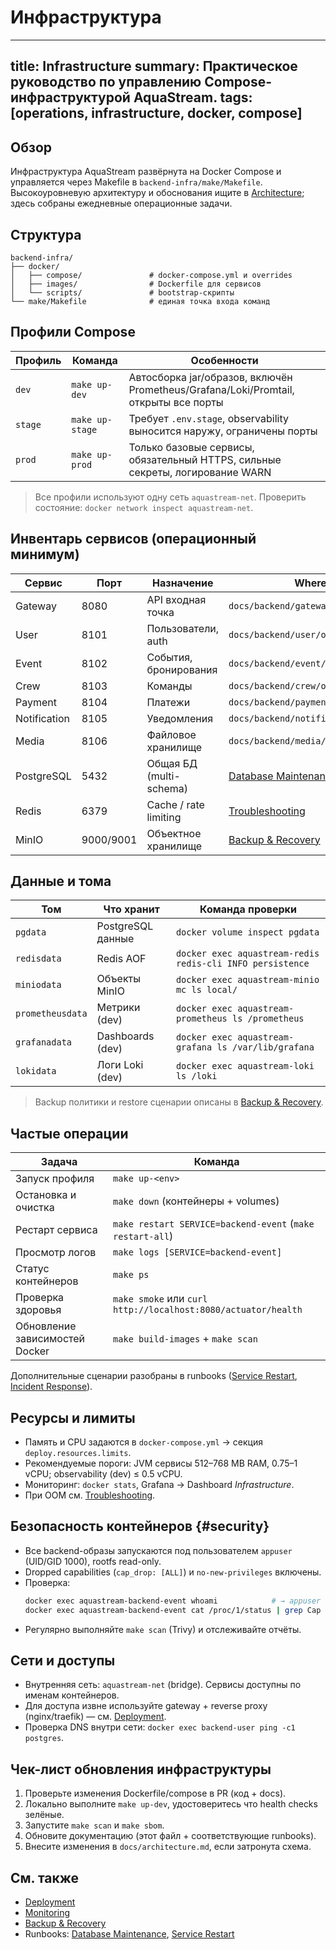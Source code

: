 # Инфраструктура

---
title: Infrastructure
summary: Практическое руководство по управлению Compose-инфраструктурой AquaStream.
tags: [operations, infrastructure, docker, compose]
---

## Обзор

Инфраструктура AquaStream развёрнута на Docker Compose и управляется через Makefile в `backend-infra/make/Makefile`. Высокоуровневую архитектуру и обоснования ищите в [Architecture](../architecture.md); здесь собраны ежедневные операционные задачи.

## Структура

```
backend-infra/
├── docker/
│   ├── compose/               # docker-compose.yml и overrides
│   ├── images/                # Dockerfile для сервисов
│   └── scripts/               # bootstrap-скрипты
└── make/Makefile              # единая точка входа команд
```

## Профили Compose

| Профиль | Команда | Особенности |
|---------|---------|-------------|
| `dev`   | `make up-dev` | Автосборка jar/образов, включён Prometheus/Grafana/Loki/Promtail, открыты все порты |
| `stage` | `make up-stage` | Требует `.env.stage`, observability выносится наружу, ограничены порты |
| `prod`  | `make up-prod` | Только базовые сервисы, обязательный HTTPS, сильные секреты, логирование WARN |

> Все профили используют одну сеть `aquastream-net`. Проверить состояние: `docker network inspect aquastream-net`.

## Инвентарь сервисов (операционный минимум)

| Сервис | Порт | Назначение | Where to look |
|--------|------|------------|----------------|
| Gateway | 8080 | API входная точка | `docs/backend/gateway/operations.md` |
| User | 8101 | Пользователи, auth | `docs/backend/user/operations.md` |
| Event | 8102 | События, бронирования | `docs/backend/event/operations.md` |
| Crew | 8103 | Команды | `docs/backend/crew/operations.md` |
| Payment | 8104 | Платежи | `docs/backend/payment/operations.md` |
| Notification | 8105 | Уведомления | `docs/backend/notification/operations.md` |
| Media | 8106 | Файловое хранилище | `docs/backend/media/operations.md` |
| PostgreSQL | 5432 | Общая БД (multi-schema) | [Database Maintenance](runbooks/database-maintenance.md) |
| Redis | 6379 | Cache / rate limiting | [Troubleshooting](troubleshooting.md#redis-issues) |
| MinIO | 9000/9001 | Объектное хранилище | [Backup & Recovery](backup-recovery.md) |

## Данные и тома

| Том | Что хранит | Команда проверки |
|-----|------------|------------------|
| `pgdata` | PostgreSQL данные | `docker volume inspect pgdata` |
| `redisdata` | Redis AOF | `docker exec aquastream-redis redis-cli INFO persistence` |
| `miniodata` | Объекты MinIO | `docker exec aquastream-minio mc ls local/` |
| `prometheusdata` | Метрики (dev) | `docker exec aquastream-prometheus ls /prometheus` |
| `grafanadata` | Dashboards (dev) | `docker exec aquastream-grafana ls /var/lib/grafana` |
| `lokidata` | Логи Loki (dev) | `docker exec aquastream-loki ls /loki` |

> Backup политики и restore сценарии описаны в [Backup & Recovery](backup-recovery.md).

## Частые операции

| Задача | Команда |
|--------|---------|
| Запуск профиля | `make up-<env>` |
| Остановка и очистка | `make down` (контейнеры + volumes) |
| Рестарт сервиса | `make restart SERVICE=backend-event` (`make restart-all`) |
| Просмотр логов | `make logs [SERVICE=backend-event]` |
| Статус контейнеров | `make ps` |
| Проверка здоровья | `make smoke` или `curl http://localhost:8080/actuator/health` |
| Обновление зависимостей Docker | `make build-images` + `make scan` |

Дополнительные сценарии разобраны в runbooks ([Service Restart](runbooks/service-restart.md), [Incident Response](runbooks/incident-response.md)).

## Ресурсы и лимиты

- Память и CPU задаются в `docker-compose.yml` → секция `deploy.resources.limits`.
- Рекомендуемые пороги: JVM сервисы 512–768 MB RAM, 0.75–1 vCPU; observability (dev) ≤ 0.5 vCPU.
- Мониторинг: `docker stats`, Grafana → Dashboard *Infrastructure*.
- При OOM см. [Troubleshooting](troubleshooting.md#performance-issues).

## Безопасность контейнеров {#security}

- Все backend-образы запускаются под пользователем `appuser` (UID/GID 1000), rootfs read-only.
- Dropped capabilities (`cap_drop: [ALL]`) и `no-new-privileges` включены.
- Проверка:
  ```bash
  docker exec aquastream-backend-event whoami            # → appuser
  docker exec aquastream-backend-event cat /proc/1/status | grep Cap
  ```
- Регулярно выполняйте `make scan` (Trivy) и отслеживайте отчёты.

## Сети и доступы

- Внутренняя сеть: `aquastream-net` (bridge). Сервисы доступны по именам контейнеров.
- Для доступа извне используйте gateway + reverse proxy (nginx/traefik) — см. [Deployment](deployment.md).
- Проверка DNS внутри сети: `docker exec backend-user ping -c1 postgres`.

## Чек-лист обновления инфраструктуры

1. Проверьте изменения Dockerfile/compose в PR (код + docs).
2. Локально выполните `make up-dev`, удостоверитесь что health checks зелёные.
3. Запустите `make scan` и `make sbom`.
4. Обновите документацию (этот файл + соответствующие runbooks).
5. Внесите изменения в `docs/architecture.md`, если затронута схема.

## См. также

- [Deployment](deployment.md)
- [Monitoring](monitoring.md)
- [Backup & Recovery](backup-recovery.md)
- Runbooks: [Database Maintenance](runbooks/database-maintenance.md), [Service Restart](runbooks/service-restart.md)
